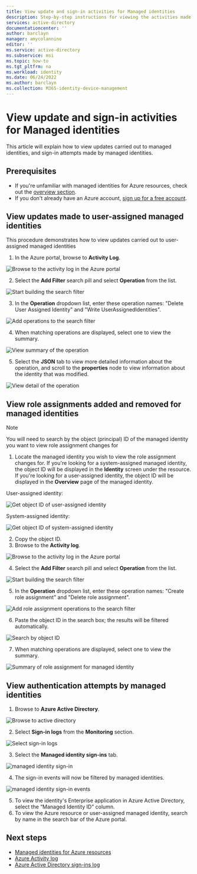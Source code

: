 ```yaml
---
title: View update and sign-in activities for Managed identities
description: Step-by-step instructions for viewing the activities made to managed identities, and authentications carried out by managed identities
services: active-directory
documentationcenter: ''
author: barclayn
manager: amycolannino
editor: ''
ms.service: active-directory
ms.subservice: msi
ms.topic: how-to
ms.tgt_pltfrm: na
ms.workload: identity
ms.date: 06/24/2022
ms.author: barclayn
ms.collection: M365-identity-device-management
---
```


# View update and sign-in activities for Managed identities

This article will explain how to view updates carried out to managed identities, and sign-in attempts made by managed identities.

## Prerequisites

- If you're unfamiliar with managed identities for Azure resources, check out the [overview section](overview.md).
- If you don't already have an Azure account, [sign up for a free account](https://azure.microsoft.com/free/).

## View updates made to user-assigned managed identities

This procedure demonstrates how to view updates carried out to user-assigned managed identities

1. In the Azure portal, browse to **Activity Log**.

 ![Browse to the activity log in the Azure portal](./media/how-to-view-managed-identity-activity/browse-to-activity-log.png)

2. Select the **Add Filter** search pill and select **Operation** from the list.

![Start building the search filter](./media/how-to-view-managed-identity-activity/start-adding-search-filter.png)

3. In the **Operation** dropdown list, enter these operation names: "Delete User Assigned Identity" and "Write UserAssignedIdentities".

![Add operations to the search filter](./media/how-to-view-managed-identity-activity/add-operations-to-search-filter.png)

4. When matching operations are displayed, select one to view the summary.

![View summary of the operation](./media/how-to-view-managed-identity-activity/view-summary-of-operation.png)

5. Select the **JSON** tab to view more detailed information about the operation, and scroll to the **properties** node to view information about the identity that was modified.

![View detail of the operation](./media/how-to-view-managed-identity-activity/view-json-of-operation.png)

## View role assignments added and removed for managed identities

 > [!NOTE] 
 > You will need to search by the object (principal) ID of the managed identity you want to view role assignment changes for

1. Locate the managed identity you wish to view the role assignment changes for. If you're looking for a system-assigned managed identity, the object ID will be displayed in the **Identity** screen under the resource. If you're looking for a user-assigned identity, the object ID will be displayed in the **Overview** page of the managed identity.

User-assigned identity:

![Get object ID of user-assigned identity](./media/how-to-view-managed-identity-activity/get-object-id-of-user-assigned-identity.png)

System-assigned identity:

![Get object ID of system-assigned identity](./media/how-to-view-managed-identity-activity/get-object-id-of-system-assigned-identity.png)

2. Copy the object ID.
3. Browse to the **Activity log**.

 ![Browse to the activity log in the Azure portal](./media/how-to-view-managed-identity-activity/browse-to-activity-log.png)

4. Select the **Add Filter** search pill and select **Operation** from the list.

![Start building the search filter](./media/how-to-view-managed-identity-activity/start-adding-search-filter.png)

5. In the **Operation** dropdown list, enter these operation names: "Create role assignment" and "Delete role assignment".

![Add role assignment operations to the search filter](./media/how-to-view-managed-identity-activity/add-role-assignment-operations-to-search-filter.png)

6. Paste the object ID in the search box; the results will be filtered automatically.

![Search by object ID](./media/how-to-view-managed-identity-activity/search-by-object-id.png)
 
7. When matching operations are displayed, select one to view the summary.
 
![Summary of role assignment for managed identity](./media/how-to-view-managed-identity-activity/summary-of-role-assignment-for-msi.png)

## View authentication attempts by managed identities

1. Browse to **Azure Active Directory**.

![Browse to active directory](./media/how-to-view-managed-identity-activity/browse-to-active-directory.png)

2. Select **Sign-in logs** from the **Monitoring** section.

![Select sign-in logs](./media/how-to-view-managed-identity-activity/sign-in-logs-menu-item.png)

3. Select the **Managed identity sign-ins** tab.

![managed identity sign-in](./media/how-to-view-managed-identity-activity/msi-sign-ins.png)

4. The sign-in events will now be filtered by managed identities.

![managed identity sign-in events](./media/how-to-view-managed-identity-activity/msi-sign-in-events.png) 

5. To view the identity's Enterprise application in Azure Active Directory, select the “Managed Identity ID” column.
6. To view the Azure resource or user-assigned managed identity, search by name in the search bar of the Azure portal.

## Next steps

* [Managed identities for Azure resources](./overview.md)
* [Azure Activity log](../../azure-monitor/essentials/activity-log.md)
* [Azure Active Directory sign-ins log](../reports-monitoring/concept-sign-ins.md)